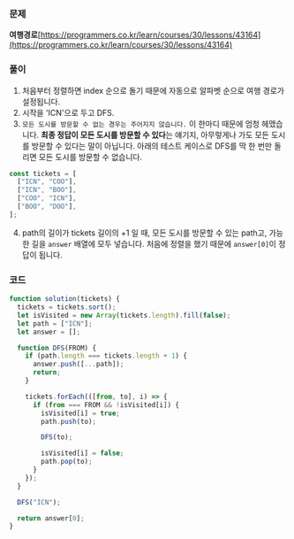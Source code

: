 ### 문제

**여행경로**[https://programmers.co.kr/learn/courses/30/lessons/43164](https://programmers.co.kr/learn/courses/30/lessons/43164)

### 풀이

1. 처음부터 정렬하면 index 순으로 돌기 때문에 자동으로 알파벳 순으로 여행 경로가 설정됩니다.
2. 시작을 'ICN'으로 두고 DFS.
3. `모든 도시를 방문할 수 없는 경우는 주어지지 않습니다.` 이 한마디 때문에 엄청 헤맸습니다. **최종 정답이 모든 도시를 방문할 수 있다**는 얘기지, 아무렇게나 가도 모든 도시를 방문할 수 있다는 말이 아닙니다. 아래의 테스트 케이스로 DFS를 딱 한 번만 돌리면 모든 도시를 방문할 수 없습니다.

```javascript
const tickets = [
  ["ICN", "COO"],
  ["ICN", "BOO"],
  ["COO", "ICN"],
  ["BOO", "DOO"],
];
```

4. path의 길이가 tickets 길이의 +1 일 때, 모든 도시를 방문할 수 있는 path고, 가능한 길을 `answer` 배열에 모두 넣습니다. 처음에 정렬을 했기 때문에 `answer[0]`이 정답이 됩니다.

### 코드

```javascript
function solution(tickets) {
  tickets = tickets.sort();
  let isVisited = new Array(tickets.length).fill(false);
  let path = ["ICN"];
  let answer = [];

  function DFS(FROM) {
    if (path.length === tickets.length + 1) {
      answer.push([...path]);
      return;
    }

    tickets.forEach(([from, to], i) => {
      if (from === FROM && !isVisited[i]) {
        isVisited[i] = true;
        path.push(to);

        DFS(to);

        isVisited[i] = false;
        path.pop(to);
      }
    });
  }

  DFS("ICN");

  return answer[0];
}
```
